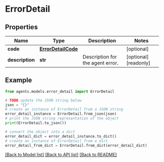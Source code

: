 # ErrorDetail


## Properties

Name | Type | Description | Notes
------------ | ------------- | ------------- | -------------
**code** | [**ErrorDetailCode**](ErrorDetailCode.md) |  | [optional] 
**description** | **str** | Description for the agent error. | [optional] [readonly] 

## Example

```python
from agents.models.error_detail import ErrorDetail

# TODO update the JSON string below
json = "{}"
# create an instance of ErrorDetail from a JSON string
error_detail_instance = ErrorDetail.from_json(json)
# print the JSON string representation of the object
print(ErrorDetail.to_json())

# convert the object into a dict
error_detail_dict = error_detail_instance.to_dict()
# create an instance of ErrorDetail from a dict
error_detail_from_dict = ErrorDetail.from_dict(error_detail_dict)
```
[[Back to Model list]](../README.md#documentation-for-models) [[Back to API list]](../README.md#documentation-for-api-endpoints) [[Back to README]](../README.md)


